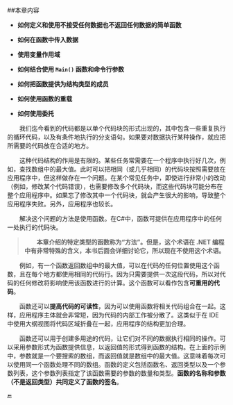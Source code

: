 ##本章内容


* **如何定义和使用不接受任何数据也不返回任何数据的简单函数**

* **如何在函数中传入数据**

* **使用变量作用域**

* **如何结合使用 `Main()` 函数和命令行参数**

* **如何把函数提供为结构类型的成员**

* **如何使用函数的重载**

* **如何使用委托**


&emsp;&emsp;我们迄今看到的代码都是以单个代码块的形式出现的，其中包含一些重复执行的循环代码，以及有条件地执行的分支语句。如果要对数据执行某种操作，就应把所需要的代码放在合适的地方。

&emsp;&emsp;这种代码结构的作用是有限的。某些任务常需要在一个程序中执行好几次，例如，查找数组中的最大值。此时可以把相同（或几乎相同）的代码块按照需要放在应用程序中，但这样做存在一个问题。在某个常见任务中，即使进行非常小的改动（例如，修改某个代码错误），也需要修改多个代码块，而这些代码块可能分布在整个应用程序中。如果忘了修改其中一个代码块，就会产生很大的影响，导致整个应用程序失败。另外，应用程序也较长。

&emsp;&emsp;解决这个问题的方法是使用函数。在C#中，函数可提供在应用程序中的任何一处执行的代码块。

>&emsp;&emsp;**本章介绍的特定类型的函数称为“方法”。但是，这个术语在 .NET 编程中有非常特殊的含义，本书后面会详细讨论它，所以现在不使用这个术语。**

&emsp;&emsp;例如，有一个函数返回数组中的最大值，可以在代码的任何位置使用这个函数，且在每个地方都使用相同的代码行。因为只需要提供一次这段代码，所以对代码的任何修改将影响使用该函数进行的计算。这个函数可以看作包含**可重用的代码**。

&emsp;&emsp;函数还可以**提高代码的可读性**，因为可以使用函数将相关代码组合在一起。这样，应用程序主体就会非常短，因为代码的内部工作被分散了。这类似于在 IDE 中使用大纲视图将代码区域折叠在一起，应用程序的结构更加合理。

&emsp;&emsp;函数还可以用于创建多用途的代码，让它们对不同的数据执行相同的操作。可以采用参数形式为函数提供信息，以返回值的形式得到函数的结构。在上面的示例中，参数就是一个要搜索的数组，而返回值就是数组中的最大值。这意味着每次可以使用同一个函数处理不同的数组。函数的定义包括函数名、返回类型以及一个参数列表，这个参数列表指定了该函数需要的参数的数量和类型。**函数的名称和参数（不是返回类型）共同定义了函数的签名**。




🔚
